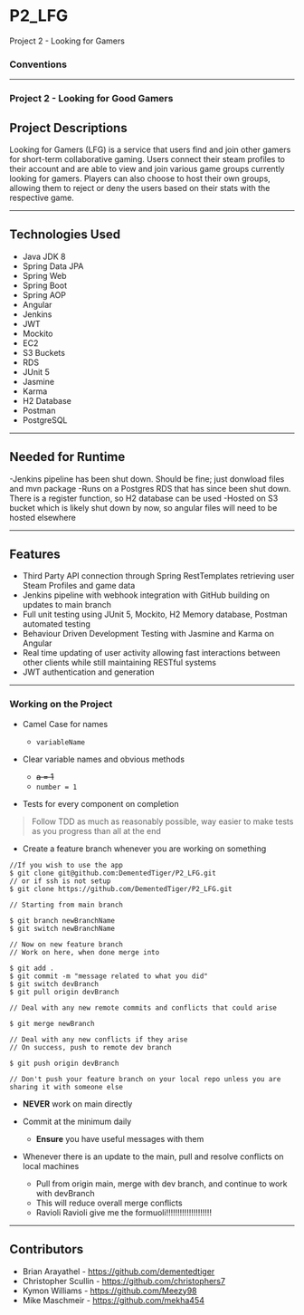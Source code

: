 # P2_LFG


Project 2 - Looking for Gamers

### Conventions
___

### Project 2 - Looking for Good Gamers

## Project Descriptions


Looking for Gamers (LFG) is a service that users find and join other gamers for short-term collaborative gaming. Users connect their steam profiles to their account and are able to view and join various game groups currently looking for gamers. Players can also choose to host their own groups, allowing them to reject or deny the users based on their stats with the respective game. 

---

## Technologies Used


- Java JDK 8
- Spring Data JPA
- Spring Web
- Spring Boot
- Spring AOP
- Angular
- Jenkins
- JWT
- Mockito
- EC2
- S3 Buckets
- RDS
- JUnit 5
- Jasmine
- Karma
- H2 Database
- Postman
- PostgreSQL

---
## Needed for Runtime
-Jenkins pipeline has been shut down. Should be fine; just donwload files and mvn package
-Runs on a Postgres RDS that has since been shut down. There is a register function, so H2 database can be used 
-Hosted on S3 bucket which is likely shut down by now, so angular files will need to be hosted elsewhere

---
## Features


- Third Party API connection through Spring RestTemplates retrieving user Steam Profiles and game data
- Jenkins pipeline with webhook integration with GitHub building on updates to main branch
- Full unit testing using JUnit 5, Mockito, H2 Memory database, Postman automated testing
- Behaviour Driven Development Testing with Jasmine and Karma on Angular
- Real time updating of user activity allowing fast interactions between other clients while still maintaining RESTful systems
- JWT authentication and generation

---

### Working on the Project

- Camel Case for names 
  - `variableName`


- Clear variable names and obvious methods
  - ~~a = 1~~
  - `number = 1`


- Tests for every component on completion
>Follow TDD as much as reasonably possible, way easier to make tests as you progress than all at the end

- Create a feature branch whenever you are working on something

```
//If you wish to use the app
$ git clone git@github.com:DementedTiger/P2_LFG.git
// or if ssh is not setup 
$ git clone https://github.com/DementedTiger/P2_LFG.git

// Starting from main branch

$ git branch newBranchName
$ git switch newBranchName

// Now on new feature branch
// Work on here, when done merge into 

$ git add .
$ git commit -m "message related to what you did"
$ git switch devBranch
$ git pull origin devBranch

// Deal with any new remote commits and conflicts that could arise

$ git merge newBranch

// Deal with any new conflicts if they arise
// On success, push to remote dev branch

$ git push origin devBranch

// Don't push your feature branch on your local repo unless you are sharing it with someone else
```


- **NEVER** work on main directly


- Commit at the minimum daily
  - **Ensure** you have useful messages with them


- Whenever there is an update to the main, pull and resolve conflicts on local machines
  - Pull from origin main, merge with dev branch, and continue to work with devBranch
  - This will reduce overall merge conflicts
  - Ravioli Ravioli give me the formuoli!!!!!!!!!!!!!!!!!!!!

---

## Contributors


- Brian Arayathel - https://github.com/dementedtiger
- Christopher Scullin - https://github.com/christophers7 
- Kymon Williams - https://github.com/Meezy98 
- Mike Maschmeir - https://github.com/mekha454 
